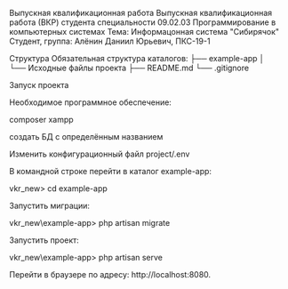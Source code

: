 Выпускная квалификационная работа
Выпускная квалификационная работа (ВКР) студента специальности 09.02.03 Программирование в компьютерных системах
Тема: Информацонная система "Сибирячок"
Студент, группа: Алёнин Даниил Юрьевич, ПКС-19-1

Структура
Обязательная структура каталогов:
├── example-app
│    └── Исходные файлы проекта
├── README.md
└── .gitignore

Запуск проекта

Необходимое программное обеспечение:

composer
xampp

создать БД с определённым названием

Изменить конфигурационный файл project/.env

В командной строке перейти в каталог example-app:

 vkr_new> cd example-app

Запустить миграции:

vkr_new\example-app> php artisan migrate

Запустить проект:

vkr_new\example-app> php artisan serve


Перейти в браузере по адресу: http://localhost:8080.
